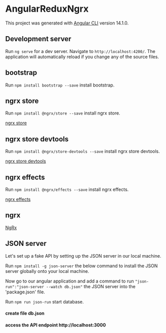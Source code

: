 # AngularReduxNgrx

This project was generated with [Angular CLI](https://github.com/angular/angular-cli) version 14.1.0.

## Development server

Run `ng serve` for a dev server. Navigate to `http://localhost:4200/`. The application will automatically reload if you change any of the source files.

## bootstrap

Run `npm install bootstrap --save` install bootstrap.

## ngrx store

Run `npm install @ngrx/store --save` install ngrx store.

[ngrx store](https://ngrx.io/guide/store)

## ngrx store devtools

Run `npm install @ngrx/store-devtools --save` install ngrx store devtools.

[ngrx store devtools](https://ngrx.io/guide/store-devtools)

## ngrx effects

Run `npm install @ngrx/effects --save` install ngrx effects.

[ngrx effects](https://ngrx.io/guide/effects)

## ngrx
[NgRx](https://docs.google.com/drawings/d/1EYJx18_aTz-dO4OC4xwzgkVKOwZ-JE830BKQmGn1efk/edit?usp=sharing)

## JSON server
Let's set up a fake API by setting up the JSON server in our local machine.

Run `npm install -g json-server` the below command to install the JSON server globally onto your local machine.

Now go to our angular application and add a command to run `"json-run":"json-server --watch db.json"` the JSON server into the 'package.json' file.

Run `npm run json-run` start database.

#### create file db.json  
#### access the API endpoint http://localhost:3000
